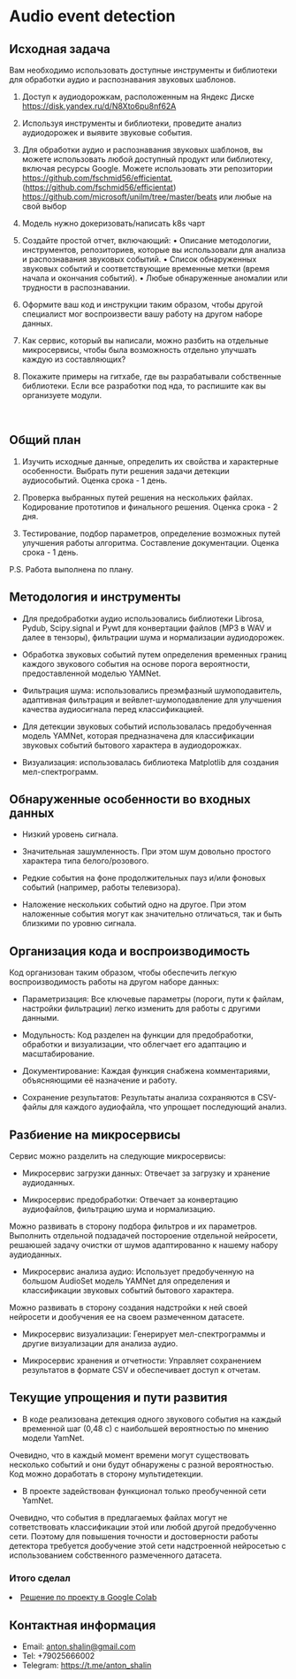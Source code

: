 # Audio event detection

## Исходная задача

Вам необходимо использовать доступные инструменты и библиотеки для обработки аудио и распознавания звуковых шаблонов.

1. Доступ к аудиодорожкам, расположенным на Яндекс Диске https://disk.yandex.ru/d/N8Xto6pu8nf62A

2. Используя инструменты и библиотеки, проведите анализ аудиодорожек и выявите звуковые события.

3. Для обработки аудио и распознавания звуковых шаблонов, вы можете использовать любой доступный продукт или библиотеку, включая ресурсы Google.
Можете использовать эти репозитории https://github.com/fschmid56/efficientat, (https://github.com/fschmid56/efficientat) https://github.com/microsoft/unilm/tree/master/beats или любые на свой выбор

4. Модель  нужно докеризовать/написать k8s чарт

5. Создайте простой отчет, включающий:
• Описание методологии, инструментов, репозиториев,  которые вы использовали для анализа и распознавания звуковых событий.
• Список обнаруженных звуковых событий и соответствующие временные метки (время начала и окончания событий).
• Любые обнаруженные аномалии или трудности в распознавании.

6. Оформите ваш код и инструкции таким образом, чтобы другой специалист мог воспроизвести вашу работу на другом наборе данных.

7. Как сервис, который вы написали, можно разбить на отдельные микросервисы, чтобы была возможность отдельно улучшать каждую из составляющих?

8. Покажите примеры на гитхабе, где вы разрабатывали собственные библиотеки. Если все разработки под нда, то распишите как вы организуете модули.
<br>

## Общий план

1. Изучить исходные данные, определить их свойства и характерные особенности. Выбрать пути решения задачи детекции аудиособытий. Оценка срока - 1 день.

2. Проверка выбранных путей решения на нескольких файлах. Кодирование прототипов и финального решения. Оценка срока - 2 дня.

3. Тестирование, подбор параметров, определение возможных путей улучшения работы алгоритма. Составление документации. Оценка срока - 1 день.

P.S. Работа выполнена по плану.

## Методология и инструменты

- Для предобработки аудио использовались библиотеки Librosa, Pydub, Scipy.signal и Pywt для конвертации файлов (MP3 в WAV и далее в тензоры), фильтрации шума и нормализации аудиодорожек.

- Обработка звуковых событий путем определения временных границ каждого звукового события на основе порога вероятности, предоставленной моделью YAMNet.
  
- Фильтрация шума: использовались преэмфазный шумоподавитель, адаптивная фильтрация и вейвлет-шумоподавление для улучшения качества аудиосигнала перед классификацией.

- Для детекции звуковых событий использовалась предобученная модель YAMNet, которая предназначена для классификации звуковых событий бытового характера в аудиодорожках.

- Визуализация: использовалась библиотека Matplotlib для создания мел-спектрограмм.

## Обнаруженные особенности во входных данных
- Низкий уровень сигнала.

- Значительная зашумленность. При этом шум довольно простого характера типа белого/розового.

- Редкие события на фоне продолжительных пауз и/или фоновых событий (например, работы телевизора).

- Наложение нескольких событий одно на другое. При этом наложенные события могут как значительно отличаться, так и быть близкими по уровню сигнала.

## Организация кода и воспроизводимость
Код организован таким образом, чтобы обеспечить легкую воспроизводимость работы на другом наборе данных:

- Параметризация: Все ключевые параметры (пороги, пути к файлам, настройки фильтрации) легко изменить для работы с другими данными.

- Модульность: Код разделен на функции для предобработки, обработки и визуализации, что облегчает его адаптацию и масштабирование.

- Документирование: Каждая функция снабжена комментариями, объясняющими её назначение и работу.

- Сохранение результатов: Результаты анализа сохраняются в CSV-файлы для каждого аудиофайла, что упрощает последующий анализ.

## Разбиение на микросервисы
Сервис можно разделить на следующие микросервисы:

- Микросервис загрузки данных: Отвечает за загрузку и хранение аудиоданных.

- Микросервис предобработки: Отвечает за конвертацию аудиофайлов, фильтрацию шума и нормализацию.

Можно развивать в сторону подбора фильтров и их параметров.
Выполнить отдельной подзадачей постороение отдельной нейросети, решаюшей задачу очистки от шумов адаптированно к нашему набору аудиоданных.

- Микросервис анализа аудио: Использует предобученную на большом AudioSet модель YAMNet для определения и классификации звуковых событий бытового характера.

Можно развивать в сторону создания надстройки к ней своей нейросети и дообучения ее на своем размеченном датасете.

- Микросервис визуализации: Генерирует мел-спектрограммы и другие визуализации для анализа аудио.

- Микросервис хранения и отчетности: Управляет сохранением результатов в формате CSV и обеспечивает доступ к отчетам.

## Текущие упрощения и пути развития
- В коде реализована детекция одного звукового события на каждый временной шаг (0,48 с) с наибольшей вероятностью по мнению модели YamNet.

Очевидно, что в каждый момент времени могут существовать несколько событий и они будут обнаружены с разной вероятностью. Код можно доработать в сторону мультидетекции.

- В проекте задействован функционал только преобученной сети YamNet.

Очевидно, что события в предлагаемых файлах могут не сответствовать классификации этой или любой другой предобученно сети.
Поэтому для повышения точности и достоверности работы детектора требуется дообучение этой сети надстроенной нейросетью с использованием собственного размеченного датасета.

### Итого сделал

<li><a href="https://colab.research.google.com/drive/1KoObbZqzG2zsbhrAzazxc5fO-UtfnnoQ?usp=sharing">Решение по проекту в Google Colab</a></li>
 
## Контактная информация
- Email: anton.shalin@gmail.com
- Tel: +79025666002
- Telegram: https://t.me/anton_shalin
